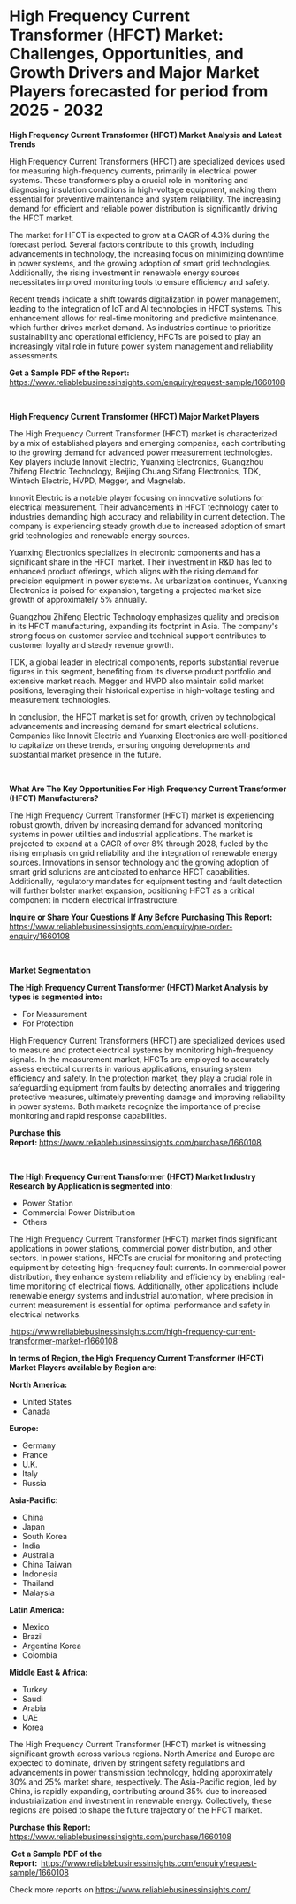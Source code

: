 <p><h1>High Frequency Current Transformer (HFCT) Market: Challenges, Opportunities, and Growth Drivers and Major Market Players forecasted for period from 2025 - 2032</h1></p><p><strong>High Frequency Current Transformer (HFCT) Market Analysis and Latest Trends</strong></p>
<p><p>High Frequency Current Transformers (HFCT) are specialized devices used for measuring high-frequency currents, primarily in electrical power systems. These transformers play a crucial role in monitoring and diagnosing insulation conditions in high-voltage equipment, making them essential for preventive maintenance and system reliability. The increasing demand for efficient and reliable power distribution is significantly driving the HFCT market.</p><p>The market for HFCT is expected to grow at a CAGR of 4.3% during the forecast period. Several factors contribute to this growth, including advancements in technology, the increasing focus on minimizing downtime in power systems, and the growing adoption of smart grid technologies. Additionally, the rising investment in renewable energy sources necessitates improved monitoring tools to ensure efficiency and safety.</p><p>Recent trends indicate a shift towards digitalization in power management, leading to the integration of IoT and AI technologies in HFCT systems. This enhancement allows for real-time monitoring and predictive maintenance, which further drives market demand. As industries continue to prioritize sustainability and operational efficiency, HFCTs are poised to play an increasingly vital role in future power system management and reliability assessments.</p></p>
<p><strong>Get a Sample PDF of the Report:&nbsp;</strong> <a href="https://www.reliablebusinessinsights.com/enquiry/request-sample/1660108?utm_campaign=101&utm_medium=2&utm_source=Github&utm_content=ia&utm_term=17012025&utm_id=high-frequency-current-transformer-hfct">https://www.reliablebusinessinsights.com/enquiry/request-sample/1660108</a></p>
<p>&nbsp;</p>
<p><strong>High Frequency Current Transformer (HFCT) Major Market Players</strong></p>
<p><p>The High Frequency Current Transformer (HFCT) market is characterized by a mix of established players and emerging companies, each contributing to the growing demand for advanced power measurement technologies. Key players include Innovit Electric, Yuanxing Electronics, Guangzhou Zhifeng Electric Technology, Beijing Chuang Sifang Electronics, TDK, Wintech Electric, HVPD, Megger, and Magnelab.</p><p>Innovit Electric is a notable player focusing on innovative solutions for electrical measurement. Their advancements in HFCT technology cater to industries demanding high accuracy and reliability in current detection. The company is experiencing steady growth due to increased adoption of smart grid technologies and renewable energy sources.</p><p>Yuanxing Electronics specializes in electronic components and has a significant share in the HFCT market. Their investment in R&D has led to enhanced product offerings, which aligns with the rising demand for precision equipment in power systems. As urbanization continues, Yuanxing Electronics is poised for expansion, targeting a projected market size growth of approximately 5% annually.</p><p>Guangzhou Zhifeng Electric Technology emphasizes quality and precision in its HFCT manufacturing, expanding its footprint in Asia. The company's strong focus on customer service and technical support contributes to customer loyalty and steady revenue growth.</p><p>TDK, a global leader in electrical components, reports substantial revenue figures in this segment, benefiting from its diverse product portfolio and extensive market reach. Megger and HVPD also maintain solid market positions, leveraging their historical expertise in high-voltage testing and measurement technologies.</p><p>In conclusion, the HFCT market is set for growth, driven by technological advancements and increasing demand for smart electrical solutions. Companies like Innovit Electric and Yuanxing Electronics are well-positioned to capitalize on these trends, ensuring ongoing developments and substantial market presence in the future.</p></p>
<p>&nbsp;</p>
<p><strong>What Are The Key Opportunities For High Frequency Current Transformer (HFCT) Manufacturers?</strong></p>
<p><p>The High Frequency Current Transformer (HFCT) market is experiencing robust growth, driven by increasing demand for advanced monitoring systems in power utilities and industrial applications. The market is projected to expand at a CAGR of over 8% through 2028, fueled by the rising emphasis on grid reliability and the integration of renewable energy sources. Innovations in sensor technology and the growing adoption of smart grid solutions are anticipated to enhance HFCT capabilities. Additionally, regulatory mandates for equipment testing and fault detection will further bolster market expansion, positioning HFCT as a critical component in modern electrical infrastructure.</p></p>
<p><strong>Inquire or Share Your Questions If Any Before Purchasing This Report:</strong> <a href="https://www.reliablebusinessinsights.com/enquiry/pre-order-enquiry/1660108?utm_campaign=101&utm_medium=2&utm_source=Github&utm_content=ia&utm_term=17012025&utm_id=high-frequency-current-transformer-hfct">https://www.reliablebusinessinsights.com/enquiry/pre-order-enquiry/1660108</a></p>
<p>&nbsp;</p>
<p><strong>Market Segmentation</strong></p>
<p><strong>The High Frequency Current Transformer (HFCT) Market Analysis by types is segmented into:</strong></p>
<p><ul><li>For Measurement</li><li>For Protection</li></ul></p>
<p><p>High Frequency Current Transformers (HFCT) are specialized devices used to measure and protect electrical systems by monitoring high-frequency signals. In the measurement market, HFCTs are employed to accurately assess electrical currents in various applications, ensuring system efficiency and safety. In the protection market, they play a crucial role in safeguarding equipment from faults by detecting anomalies and triggering protective measures, ultimately preventing damage and improving reliability in power systems. Both markets recognize the importance of precise monitoring and rapid response capabilities.</p></p>
<p><strong>Purchase this Report:&nbsp;</strong><a href="https://www.reliablebusinessinsights.com/purchase/1660108?utm_campaign=101&utm_medium=2&utm_source=Github&utm_content=ia&utm_term=17012025&utm_id=high-frequency-current-transformer-hfct">https://www.reliablebusinessinsights.com/purchase/1660108</a></p>
<p>&nbsp;</p>
<p><strong>The High Frequency Current Transformer (HFCT) Market Industry Research by Application is segmented into:</strong></p>
<p><ul><li>Power Station</li><li>Commercial Power Distribution</li><li>Others</li></ul></p>
<p><p>The High Frequency Current Transformer (HFCT) market finds significant applications in power stations, commercial power distribution, and other sectors. In power stations, HFCTs are crucial for monitoring and protecting equipment by detecting high-frequency fault currents. In commercial power distribution, they enhance system reliability and efficiency by enabling real-time monitoring of electrical flows. Additionally, other applications include renewable energy systems and industrial automation, where precision in current measurement is essential for optimal performance and safety in electrical networks.</p></p>
<p><a href="https://www.reliablebusinessinsights.com/high-frequency-current-transformer-market-r1660108?utm_campaign=101&utm_medium=2&utm_source=Github&utm_content=ia&utm_term=17012025&utm_id=high-frequency-current-transformer-hfct">&nbsp;https://www.reliablebusinessinsights.com/high-frequency-current-transformer-market-r1660108</a></p>
<p><strong>In terms of Region, the High Frequency Current Transformer (HFCT) Market Players available by Region are:</strong></p>
<p>
    <p> <strong> North America: </strong>
        <ul>
            <li>United States</li>
            <li>Canada</li>
        </ul>
        </p> 
    <p> <strong> Europe: </strong>
        <ul>
            <li>Germany</li>
            <li>France</li>
            <li>U.K.</li>
            <li>Italy</li>
            <li>Russia</li>
        </ul>
        </p> 
    <p> <strong> Asia-Pacific: </strong>
        <ul>
            <li>China</li>
            <li>Japan</li>
            <li>South Korea</li>
            <li>India</li>
            <li>Australia</li>
            <li>China Taiwan</li>
            <li>Indonesia</li>
            <li>Thailand</li>
            <li>Malaysia</li>
        </ul>
        </p> 
    <p> <strong> Latin America: </strong>
        <ul>
            <li>Mexico</li>
            <li>Brazil</li>
            <li>Argentina Korea</li>
            <li>Colombia</li>
        </ul>
        </p> 
    <p> <strong> Middle East & Africa: </strong>
        <ul>
            <li>Turkey</li>
            <li>Saudi</li>
            <li>Arabia</li>
            <li>UAE</li>
            <li>Korea</li>
        </ul>
    </p>
    </p>
<p><p>The High Frequency Current Transformer (HFCT) market is witnessing significant growth across various regions. North America and Europe are expected to dominate, driven by stringent safety regulations and advancements in power transmission technology, holding approximately 30% and 25% market share, respectively. The Asia-Pacific region, led by China, is rapidly expanding, contributing around 35% due to increased industrialization and investment in renewable energy. Collectively, these regions are poised to shape the future trajectory of the HFCT market.</p></p>
<p><strong>Purchase this Report: </strong><a href="https://www.reliablebusinessinsights.com/purchase/1660108?utm_campaign=101&utm_medium=2&utm_source=Github&utm_content=ia&utm_term=17012025&utm_id=high-frequency-current-transformer-hfct">https://www.reliablebusinessinsights.com/purchase/1660108</a></p>
<p>&nbsp;<strong>Get a Sample PDF of the Report:&nbsp;&nbsp;</strong><a href="https://www.reliablebusinessinsights.com/enquiry/request-sample/1660108?utm_campaign=101&utm_medium=2&utm_source=Github&utm_content=ia&utm_term=17012025&utm_id=high-frequency-current-transformer-hfct">https://www.reliablebusinessinsights.com/enquiry/request-sample/1660108</a></p>
<p><strong></strong></p>
<p>Check more reports on <a href="https://www.reliablebusinessinsights.com/?utm_campaign=101&utm_medium=2&utm_source=Github&utm_content=ia&utm_term=17012025&utm_id=high-frequency-current-transformer-hfct">https://www.reliablebusinessinsights.com/</a></p>